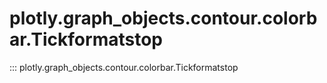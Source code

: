 # plotly.graph_objects.contour.colorbar.Tickformatstop

::: plotly.graph_objects.contour.colorbar.Tickformatstop
